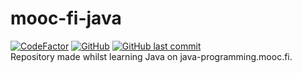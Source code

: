 # mooc-fi-java
[![CodeFactor](https://www.codefactor.io/repository/github/gittest2121/mooc-fi-java/badge)](https://www.codefactor.io/repository/github/gittest2121/mooc-fi-java)
[![GitHub](https://img.shields.io/github/license/gittest2121/mooc-fi-java)](https://github.com/gittest2121/mooc-fi-java/blob/main/LICENSE)
[![GitHub last commit](https://img.shields.io/github/last-commit/gittest2121/mooc-fi-java)](https://github.com//gittest2121/mooc-fi-java/commits/main)<br>
Repository made whilst learning Java on java-programming.mooc.fi.
